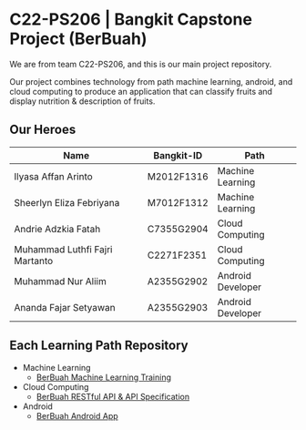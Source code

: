 # C22-PS206 | Bangkit Capstone Project (BerBuah)

We are from team C22-PS206, and this is our main project repository.

Our project combines technology from path machine learning, android, and cloud computing to produce an application that can classify fruits and display nutrition & description of fruits.

## Our Heroes
| Name                            | Bangkit-ID    | Path              |
| -------------                   | ------------- | -------------     |
| Ilyasa Affan Arinto             | M2012F1316    | Machine Learning  |
| Sheerlyn Eliza Febriyana        | M7012F1312    | Machine Learning  |
| Andrie Adzkia Fatah             | C7355G2904    | Cloud Computing   |
| Muhammad Luthfi Fajri Martanto  | C2271F2351    | Cloud Computing   |
| Muhammad Nur Aliim              | A2355G2902    | Android Developer |
| Ananda Fajar Setyawan           | A2355G2903    | Android Developer |

## Each Learning Path Repository
- Machine Learning
  - [BerBuah Machine Learning Training](https://github.com/sheerlynEliza/Capstone-Project-BerBuah.git)
- Cloud Computing
  - [BerBuah RESTful API & API Specification](https://github.com/andriefatah/berbuah-restful-api)
- Android
  - [BerBuah Android App](https://github.com/nraliim/BerBuah)
